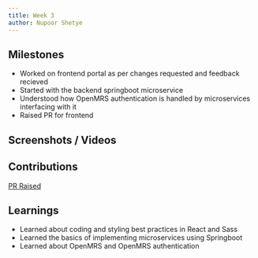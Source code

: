 ```yaml
---
title: Week 3
author: Nupoor Shetye
---
```


## Milestones
- Worked on frontend portal as per changes requested and feedback recieved
- Started with the backend springboot microservice 
- Understood how OpenMRS authentication is handled by microservices interfacing with it
- Raised PR for frontend

## Screenshots / Videos 

## Contributions

[PR Raised](https://github.com/Bahmni/patient-portal-frontend/pull/1)

## Learnings

- Learned about coding and styling best practices in React and Sass
- Learned the basics of implementing microservices using Springboot
- Learned about OpenMRS and OpenMRS authentication